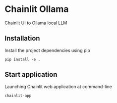 # Chainlit Ollama
Chainlit UI to Ollama local LLM

## Installation
Install the project dependencies using pip

```shell
pip install -e .
```

## Start application
Launching Chainlit web application at command-line

```shell
chainlit-app
```